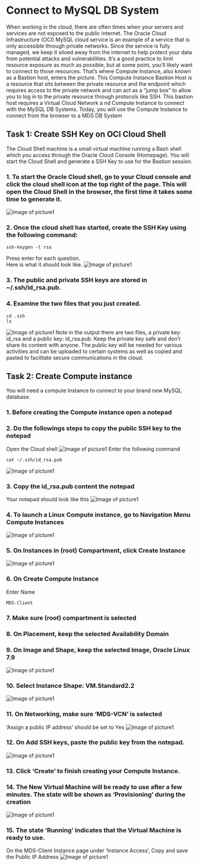 # Connect to MySQL DB System
When working in the cloud, there are often times when your servers and services are not exposed to the public internet. 
The Oracle Cloud Infrastructure (OCI) MySQL cloud service is an example of a service that is only accessible through private networks. 
Since the service is fully managed, we keep it siloed away from the internet to help protect your data from potential attacks and vulnerabilities. 
It’s a good practice to limit resource exposure as much as possible, but at some point, you’ll likely want to connect to those resources. 
That’s where Compute Instance, also known as a Bastion host, enters the picture. 
This Compute Instance Bastion Host is a resource that sits between the private resource and the endpoint which requires access to the private network 
and can act as a “jump box” to allow you to log in to the private resource through protocols like SSH. This bastion host requires a Virtual Cloud Network a
nd Compute Instance to connect with the MySQL DB Systems.
Today, you will use the Compute Instance to connect from the browser to a MDS DB System

## Task 1: Create SSH Key on OCI Cloud Shell
The Cloud Shell machine is a small virtual machine running a Bash shell which you access through the Oracle Cloud Console (Homepage). You will start the Cloud Shell and generate a SSH Key to use for the Bastion session.
### 1. To start the Oracle Cloud shell, go to your Cloud console and click the cloud shell icon at the top right of the page. This will open the Cloud Shell in the browser, the first time it takes some time to generate it.
![Image of picture1](https://github.com/tripplea-sg/Heatwave_Workshop_Feb2022/blob/main/Images/cloudshell01.png)
### 2. Once the cloud shell has started, create the SSH Key using the following command:
```
ssh-keygen -t rsa
```
Press enter for each question. \
Here is what it should look like.
![Image of picture1](https://github.com/tripplea-sg/Heatwave_Workshop_Feb2022/blob/main/Images/ssh-key01.png)
### 3. The public and private SSH keys are stored in ~/.ssh/id_rsa.pub.
### 4. Examine the two files that you just created.
```
cd .ssh
ls
```
![Image of picture1](https://github.com/tripplea-sg/Heatwave_Workshop_Feb2022/blob/main/Images/ssh-ls-01.png)
Note in the output there are two files, a private key: id_rsa and a public key: id_rsa.pub. Keep the private key safe and don’t share its content with anyone. The public key will be needed for various activities and can be uploaded to certain systems as well as copied and pasted to facilitate secure communications in the cloud.

## Task 2: Create Compute instance
You will need a compute Instance to connect to your brand new MySQL database.
### 1. Before creating the Compute instance open a notepad
### 2. Do the followings steps to copy the public SSH key to the notepad
Open the Cloud shell 
![Image of picture1](https://github.com/tripplea-sg/Heatwave_Workshop_Feb2022/blob/main/Images/cloudshell-10.png)
Enter the following command
```
cat ~/.ssh/id_rsa.pub
```
![Image of picture1](https://github.com/tripplea-sg/Heatwave_Workshop_Feb2022/blob/main/Images/cloudshell-11.png)
### 3. Copy the id_rsa.pub content the notepad
Your notepad should look like this 
![Image of picture1](https://github.com/tripplea-sg/Heatwave_Workshop_Feb2022/blob/main/Images/notepad-rsa-key-1.png)
### 4. To launch a Linux Compute instance, go to Navigation Menu Compute Instances 
![Image of picture1](https://github.com/tripplea-sg/Heatwave_Workshop_Feb2022/blob/main/Images/05compute01.png)
### 5. On Instances in (root) Compartment, click Create Instance
![Image of picture1](https://github.com/tripplea-sg/Heatwave_Workshop_Feb2022/blob/main/Images/05compute02_00.png)
### 6. On Create Compute Instance
Enter Name
```
MDS-Client
```
### 7. Make sure (root) compartment is selected
### 8. On Placement, keep the selected Availability Domain
### 9. On Image and Shape, keep the selected Image, Oracle Linux 7.9
![Image of picture1](https://github.com/tripplea-sg/Heatwave_Workshop_Feb2022/blob/main/Images/05compute03.png)
### 10. Select Instance Shape: VM.Standard2.2
![Image of picture1](https://github.com/tripplea-sg/Heatwave_Workshop_Feb2022/blob/main/Images/05compute-shape.png)
### 11. On Networking, make sure ‘MDS-VCN’ is selected
‘Assign a public IP address’ should be set to Yes
![Image of picture1](https://github.com/tripplea-sg/Heatwave_Workshop_Feb2022/blob/main/Images/05compute04.png)
### 12. On Add SSH keys, paste the public key from the notepad.
![Image of picture1](https://github.com/tripplea-sg/Heatwave_Workshop_Feb2022/blob/main/Images/05compute-id-rsa-paste.png)
### 13. Click ‘Create’ to finish creating your Compute Instance.
### 14. The New Virtual Machine will be ready to use after a few minutes. The state will be shown as ‘Provisioning’ during the creation 
![Image of picture1](https://github.com/tripplea-sg/Heatwave_Workshop_Feb2022/blob/main/Images/05compute07.png)
### 15. The state ‘Running’ indicates that the Virtual Machine is ready to use.
On the MDS-Client Instance page under ‘Instance Access’, Copy and save the Public IP Address
![Image of picture1](https://github.com/tripplea-sg/Heatwave_Workshop_Feb2022/blob/main/Images/05compute08.png)

